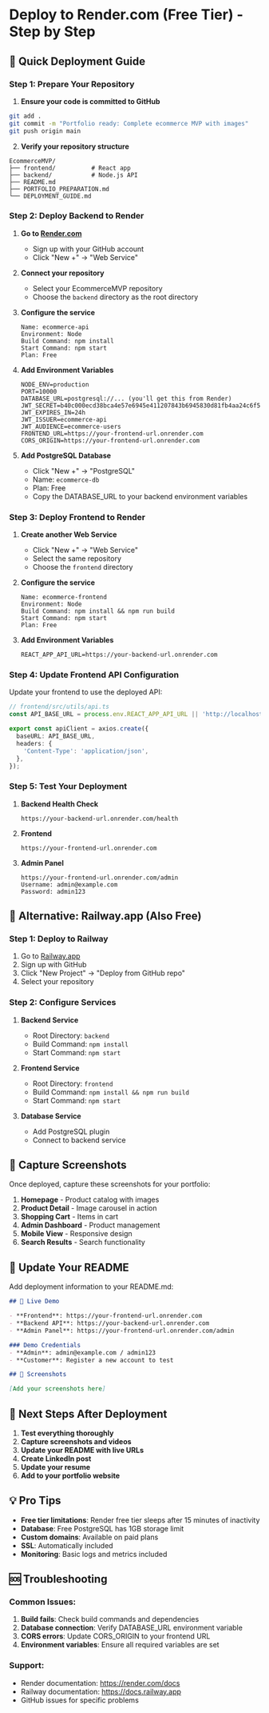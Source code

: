 # Deploy to Render.com (Free Tier) - Step by Step

## 🚀 Quick Deployment Guide

### Step 1: Prepare Your Repository

1. **Ensure your code is committed to GitHub**
```bash
git add .
git commit -m "Portfolio ready: Complete ecommerce MVP with images"
git push origin main
```

2. **Verify your repository structure**
```
EcommerceMVP/
├── frontend/          # React app
├── backend/           # Node.js API
├── README.md
├── PORTFOLIO_PREPARATION.md
└── DEPLOYMENT_GUIDE.md
```

### Step 2: Deploy Backend to Render

1. **Go to [Render.com](https://render.com)**
   - Sign up with your GitHub account
   - Click "New +" → "Web Service"

2. **Connect your repository**
   - Select your EcommerceMVP repository
   - Choose the `backend` directory as the root directory

3. **Configure the service**
   ```
   Name: ecommerce-api
   Environment: Node
   Build Command: npm install
   Start Command: npm start
   Plan: Free
   ```

4. **Add Environment Variables**
   ```
   NODE_ENV=production
   PORT=10000
   DATABASE_URL=postgresql://... (you'll get this from Render)
   JWT_SECRET=b40c000ecd38bca4e57e6945e411207843b6945830d81fb4aa24c6f51d11251b
   JWT_EXPIRES_IN=24h
   JWT_ISSUER=ecommerce-api
   JWT_AUDIENCE=ecommerce-users
   FRONTEND_URL=https://your-frontend-url.onrender.com
   CORS_ORIGIN=https://your-frontend-url.onrender.com
   ```

5. **Add PostgreSQL Database**
   - Click "New +" → "PostgreSQL"
   - Name: `ecommerce-db`
   - Plan: Free
   - Copy the DATABASE_URL to your backend environment variables

### Step 3: Deploy Frontend to Render

1. **Create another Web Service**
   - Click "New +" → "Web Service"
   - Select the same repository
   - Choose the `frontend` directory

2. **Configure the service**
   ```
   Name: ecommerce-frontend
   Environment: Node
   Build Command: npm install && npm run build
   Start Command: npm start
   Plan: Free
   ```

3. **Add Environment Variables**
   ```
   REACT_APP_API_URL=https://your-backend-url.onrender.com
   ```

### Step 4: Update Frontend API Configuration

Update your frontend to use the deployed API:

```typescript
// frontend/src/utils/api.ts
const API_BASE_URL = process.env.REACT_APP_API_URL || 'http://localhost:3001';

export const apiClient = axios.create({
  baseURL: API_BASE_URL,
  headers: {
    'Content-Type': 'application/json',
  },
});
```

### Step 5: Test Your Deployment

1. **Backend Health Check**
   ```
   https://your-backend-url.onrender.com/health
   ```

2. **Frontend**
   ```
   https://your-frontend-url.onrender.com
   ```

3. **Admin Panel**
   ```
   https://your-frontend-url.onrender.com/admin
   Username: admin@example.com
   Password: admin123
   ```

## 🔧 Alternative: Railway.app (Also Free)

### Step 1: Deploy to Railway
1. Go to [Railway.app](https://railway.app)
2. Sign up with GitHub
3. Click "New Project" → "Deploy from GitHub repo"
4. Select your repository

### Step 2: Configure Services
1. **Backend Service**
   - Root Directory: `backend`
   - Build Command: `npm install`
   - Start Command: `npm start`

2. **Frontend Service**
   - Root Directory: `frontend`
   - Build Command: `npm install && npm run build`
   - Start Command: `npm start`

3. **Database Service**
   - Add PostgreSQL plugin
   - Connect to backend service

## 📸 Capture Screenshots

Once deployed, capture these screenshots for your portfolio:

1. **Homepage** - Product catalog with images
2. **Product Detail** - Image carousel in action
3. **Shopping Cart** - Items in cart
4. **Admin Dashboard** - Product management
5. **Mobile View** - Responsive design
6. **Search Results** - Search functionality

## 🔗 Update Your README

Add deployment information to your README.md:

```markdown
## 🚀 Live Demo

- **Frontend**: https://your-frontend-url.onrender.com
- **Backend API**: https://your-backend-url.onrender.com
- **Admin Panel**: https://your-frontend-url.onrender.com/admin

### Demo Credentials
- **Admin**: admin@example.com / admin123
- **Customer**: Register a new account to test

## 📸 Screenshots

[Add your screenshots here]
```

## 🎯 Next Steps After Deployment

1. **Test everything thoroughly**
2. **Capture screenshots and videos**
3. **Update your README with live URLs**
4. **Create LinkedIn post**
5. **Update your resume**
6. **Add to your portfolio website**

## 💡 Pro Tips

- **Free tier limitations**: Render free tier sleeps after 15 minutes of inactivity
- **Database**: Free PostgreSQL has 1GB storage limit
- **Custom domains**: Available on paid plans
- **SSL**: Automatically included
- **Monitoring**: Basic logs and metrics included

## 🆘 Troubleshooting

### Common Issues:
1. **Build fails**: Check build commands and dependencies
2. **Database connection**: Verify DATABASE_URL environment variable
3. **CORS errors**: Update CORS_ORIGIN to your frontend URL
4. **Environment variables**: Ensure all required variables are set

### Support:
- Render documentation: https://render.com/docs
- Railway documentation: https://docs.railway.app
- GitHub issues for specific problems 